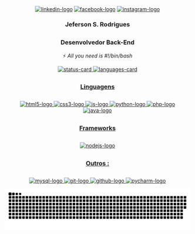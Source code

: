 <div align="center"><!--Redes Sociais-->
  <a href="https://www.linkedin.com/in/jeferson-sr/" target="_blank"><img alt="linkedin-logo" src="https://img.shields.io/badge/linkedin-%230077B5.svg?style=for-the-badge&logo=linkedin&logoColor=white"></a>
  <a href="https://www.facebook.com/profile.php?id=100008085399946" target="_blank"><img alt="facebook-logo" src="https://img.shields.io/badge/Facebook-%231877F2.svg?style=for-the-badge&logo=Facebook&logoColor=white"></a>
  <a href="https://www.instagram.com/jeferson_srd/" target="_blank"><img alt="instagram-logo" src="https://img.shields.io/badge/Instagram-%23E4405F.svg?style=for-the-badge&logo=Instagram&logoColor=white"></a>
</div>
  
<div align="center"> <!-- Title -->
  
  ### Jeferson S. Rodrigues ###
  
  ##
  
  ### Desenvolvedor Back-End ###

</div>
<div align="center"><!-- phrase -->

   ⚡ _All you need is #!/bin/bash_

</div>

<div align="center"> <!-- Status -->
  <a href="https://github.com/Jeferson-SR">
    <img height="140em" alt="status-card" src="https://github-readme-stats.vercel.app/api?username=Jeferson-SR&show_icons=true&theme=dracula&hide=prs,contribs,issues">
    <img height="140em" alt="languages-card" src="https://github-readme-stats.vercel.app/api/top-langs/?username=Jeferson-SR&layout=compact&langs_count=10&theme=dracula">
</div>
  
  ##
  
  <div align="center">
    
  ### Linguagens ###
    
  </div>
  
  ##
  
<div align="center"> <!--Lang icons-->
   <img height="50em" alt="html5-logo" src="https://cdn.jsdelivr.net/gh/devicons/devicon/icons/html5/html5-plain-wordmark.svg" />
   <img height="50em" alt="css3-logo" src="https://cdn.jsdelivr.net/gh/devicons/devicon/icons/css3/css3-plain-wordmark.svg" />
   <img height="50em" alt="js-logo" src="https://cdn.jsdelivr.net/gh/devicons/devicon/icons/javascript/javascript-original.svg" />
   <img height="50em" alt="python-logo" src="https://cdn.jsdelivr.net/gh/devicons/devicon/icons/python/python-original-wordmark.svg" />
   <img height="50em" alt="php-logo" src="https://cdn.jsdelivr.net/gh/devicons/devicon/icons/php/php-original.svg" />
   <img height="50em" alt="java-logo" src="https://cdn.jsdelivr.net/gh/devicons/devicon/icons/java/java-original-wordmark.svg" />
</div>

##
  
  <div align="center">
    
  ### Frameworks ###
    
  </div>
  
  ##
  
  <div align="center">
     <img height="50em" alt="nodejs-logo" src="https://cdn.jsdelivr.net/gh/devicons/devicon/icons/nodejs/nodejs-original-wordmark.svg" />
  </div>
  
  ##
  
  <div align="center">
    
  ### Outros : ###
    
  </div>
  
  ##
  
  <div align="center">
     <img height="50em" alt="mysql-logo" src="https://cdn.jsdelivr.net/gh/devicons/devicon/icons/mysql/mysql-original-wordmark.svg" />
     <img height="50em" alt="git-logo" src="https://cdn.jsdelivr.net/gh/devicons/devicon/icons/git/git-original-wordmark.svg" />
     <img height="50em" alt="github-logo" src="https://cdn.jsdelivr.net/gh/devicons/devicon/icons/github/github-original.svg" />
     <img height="50em" alt="pycharm-logo" src="https://cdn.jsdelivr.net/gh/devicons/devicon/icons/pycharm/pycharm-original-wordmark.svg" />
  </div>
  
![snake gif](https://github.com/Jeferson-SR/Jeferson-SR/blob/output/github-contribution-grid-snake.svg)

  
  
  
